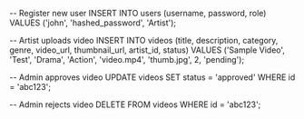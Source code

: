-- Register new user
INSERT INTO users (username, password, role) VALUES ('john', 'hashed_password', 'Artist');

-- Artist uploads video
INSERT INTO videos (title, description, category, genre, video_url, thumbnail_url, artist_id, status)
VALUES ('Sample Video', 'Test', 'Drama', 'Action', 'video.mp4', 'thumb.jpg', 2, 'pending');

-- Admin approves video
UPDATE videos SET status = 'approved' WHERE id = 'abc123';

-- Admin rejects video
DELETE FROM videos WHERE id = 'abc123';
